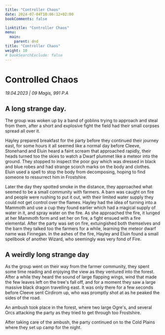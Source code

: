 ```yaml
---
title: "Controller Chaos"
date: 2024-07-04T10:06:12+02:00
bookComments: false

linktitle: "Controller Chaos"
menu:
  main:
    parent: dnd
title: "Controller Chaos"
weight: 10
# bookSearchExclude: false
---
```

# Controlled Chaos
*19.04.2023 | 09 Magis, 991 P.A*

## A long strange day.
The group was woken up by a band of goblins trying to approach and steal from them, after a short and explosive fight the field had their small corpses spread all over it. 

Hayley prepared breakfast for the party before they continued their journey east, for some hours it all seemed like a normal day before Cleeve, Stonehand and Eluin heard a faint scream that approached rapidly, their heads turned too the skies to watch a Dwarf plummet like a meteor into the ground. They stopped to inspect the poor guy which was dressed in black and blue robes and had strange scorch marks on the body and clothes. 
Eluin used a spell to stop the body from decomposing, hoping to find someone to ressurrect him in Frostshire. 

Later the day they spotted smoke in the distance, they approached what seemed to be a small community with farmers. A barn was caught on fire and people were rushing to put it out, with their limited water supply they could not get control over the flames.
Hayley had the idea of turning into a Mammoth and use a cup they found earlier which had a magical supply of water in it, and spray water on the fire.
As she approached the fire, it lunged at her Mammoth form and set her on fire, a fight ensued with a fire elemental. 
After the party was set on fire, extuingished both themselves and the barn they talked too the farmers for a while, learning the meteor dwarf name was Finnegan.
In the ashes of the fire, Hayley and Eluin found a small spellbook of another Wizard, who seemingly was very fond of Fire.

## A weirdly long strange day
As the group went on their way from the farmer community, they spent some time reading and enjoying the view as they ventured into the forest.
After a while they heard the sound of large flapping wings, wind that made the few leaves left on the tree's fall off, and for a moment they saw a large massive black dragon travelling east.
It was only there for a few seconds before Cleeve sent Cirdirom up, who was promptly shot at as he peaked the sides of the road.

An ambush took place in the forest, where two large Ogre's, and several Orcs attacking the party as they tried to get through too Frostshire. 

After taking care of the ambush, the party continued on to the Cold Plains where they set up camp for the night. 
